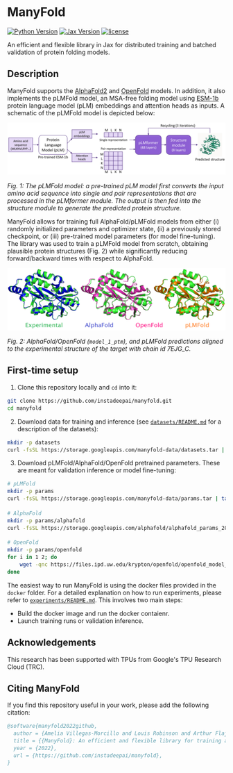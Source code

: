 # ManyFold

[![Python Version](https://img.shields.io/badge/python-3.8-blue.svg)](https://docs.python.org/3.8/library/index.html)
[![Jax Version](https://img.shields.io/badge/jax-0.3.14-informational)](https://jax.readthedocs.io/en/latest/)
[![license](https://img.shields.io/badge/License-Apache%202.0-blue.svg)](LICENSE)

An efficient and flexible library in Jax for distributed training and batched validation of protein folding models.

## Description

ManyFold supports the [AlphaFold2](https://github.com/deepmind/alphafold) and [OpenFold](https://github.com/aqlaboratory/openfold) models. In addition, it also implements the pLMFold model, an MSA-free folding model using [ESM-1b](https://github.com/facebookresearch/esm) protein language model (pLM) embeddings and attention heads as inputs. A schematic of the pLMFold model is depicted below:

![plmfold](imgs/plmfold_model.png)

*Fig. 1: The pLMFold model: a pre-trained pLM model first converts the input amino acid sequence into single and pair representations that are processed in the pLMformer module. The output is then fed into the structure module to generate the predicted protein structure.*

ManyFold allows for training full AlphaFold/pLMFold models from either (i) randomly initialized parameters and optimizer state, (ii) a previously stored checkpoint, or (iii) pre-trained model parameters (for model fine-tuning). The library was used to train a pLMFold model from scratch, obtaining plausible protein structures (Fig. 2) while significantly reducing forward/backward times with respect to AlphaFold.

![structures](imgs/structures.png)

*Fig. 2: AlphaFold/OpenFold (`model_1_ptm`), and pLMFold predictions aligned to the experimental structure of the target with chain id 7EJG_C.*

## First-time setup

1. Clone this repository locally and `cd` into it:

```bash
git clone https://github.com/instadeepai/manyfold.git
cd manyfold
```

2. Download data for training and inference (see [`datasets/README.md`](datasets/README.md) for a description of the datasets):

```bash
mkdir -p datasets
curl -fsSL https://storage.googleapis.com/manyfold-data/datasets.tar | tar x -C datasets/
```

3. Download pLMFold/AlphaFold/OpenFold pretrained parameters. These are meant for validation inference or model fine-tuning:

```bash
# pLMFold
mkdir -p params
curl -fsSL https://storage.googleapis.com/manyfold-data/params.tar | tar x -C params/

# AlphaFold
mkdir -p params/alphafold
curl -fsSL https://storage.googleapis.com/alphafold/alphafold_params_2021-07-14.tar | tar x -C params/alphafold

# OpenFold
mkdir -p params/openfold
for i in 1 2; do
    wget -qnc https://files.ipd.uw.edu/krypton/openfold/openfold_model_ptm_${i}.npz -O params/openfold/params_model_${i}_ptm.npz
done
```

The easiest way to run ManyFold is using the docker files provided in the `docker` folder. For a detailed explanation on how to run experiments, please refer to [`experiments/README.md`](experiments/README.md). This involves two main steps:

- Build the docker image and run the docker contaienr.
- Launch training runs or validation inference.

## Acknowledgements

This research has been supported with TPUs from Google's TPU Research Cloud (TRC).

## Citing ManyFold

If you find this repository useful in your work, please add the following citation:

```bibtex
@software{manyfold2022github,
  author = {Amelia Villegas-Morcillo and Louis Robinson and Arthur Flajolet and Thomas D. Barrett},
  title = {{ManyFold}: An efficient and flexible library for training and validating protein folding models},
  year = {2022},
  url = {https://github.com/instadeepai/manyfold},
}
```
